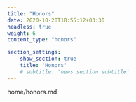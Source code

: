 ```yaml
---
title: "Honors"
date: 2020-10-20T18:55:12+03:30
headless: true
weight: 6
content_type: "honors"

section_settings:
    show_section: true
    title: 'Honors'
    # subtitle: 'news section subtitle'
---
```


home/honors.md